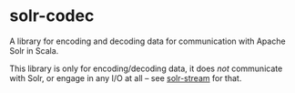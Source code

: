 # solr-codec

A library for encoding and decoding data for communication with Apache Solr in Scala.

This library is only for encoding/decoding data, it does *not* communicate with Solr, 
or engage in any I/O at all – see [solr-stream](https://github.com/lambdatoast/solr-stream) for that.
